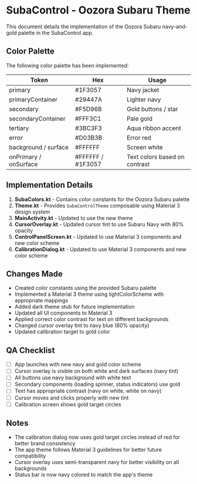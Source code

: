 # SubaControl - Oozora Subaru Theme

This document details the implementation of the Oozora Subaru navy-and-gold palette in the SubaControl app.

## Color Palette

The following color palette has been implemented:

| Token                 | Hex               | Usage                         |
| --------------------- | ----------------- | ----------------------------- |
| primary               | #1F3057           | Navy jacket                   |
| primaryContainer      | #29447A           | Lighter navy                  |
| secondary             | #F5D96B           | Gold buttons / star           |
| secondaryContainer    | #FFF3C1           | Pale gold                     |
| tertiary              | #3BC3F3           | Aqua ribbon accent            |
| error                 | #D03B3B           | Error red                     |
| background / surface  | #FFFFFF           | Screen white                  |
| onPrimary / onSurface | #FFFFFF / #1F3057 | Text colors based on contrast |

## Implementation Details

1. **SubaColors.kt** - Contains color constants for the Oozora Subaru palette
2. **Theme.kt** - Provides `SubaControlTheme` composable using Material 3 design system
3. **MainActivity.kt** - Updated to use the new theme
4. **CursorOverlay.kt** - Updated cursor tint to use Subaru Navy with 80% opacity
5. **ControlPanelScreen.kt** - Updated to use Material 3 components and new color scheme
6. **CalibrationDialog.kt** - Updated to use Material 3 components and new color scheme

## Changes Made

- Created color constants using the provided Subaru palette
- Implemented a Material 3 theme using lightColorScheme with appropriate mappings
- Added dark theme stub for future implementation
- Updated all UI components to Material 3
- Applied correct color contrast for text on different backgrounds
- Changed cursor overlay tint to navy blue (80% opacity)
- Updated calibration target to gold color

## QA Checklist

- [ ] App launches with new navy and gold color scheme
- [ ] Cursor overlay is visible on both white and dark surfaces (navy tint)
- [ ] All buttons use navy background with white text
- [ ] Secondary components (loading spinner, status indicators) use gold
- [ ] Text has appropriate contrast (navy on white, white on navy)
- [ ] Cursor moves and clicks properly with new tint
- [ ] Calibration screen shows gold target circles

## Notes

- The calibration dialog now uses gold target circles instead of red for better brand consistency
- The app theme follows Material 3 guidelines for better future compatibility
- Cursor overlay uses semi-transparent navy for better visibility on all backgrounds
- Status bar is now navy colored to match the app's theme
